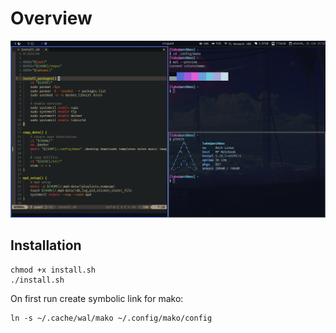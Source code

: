 # Overview

![preview](preview.png)

## Installation

```
chmod +x install.sh
./install.sh
```

On first run create symbolic link for mako:

```
ln -s ~/.cache/wal/mako ~/.config/mako/config
```
